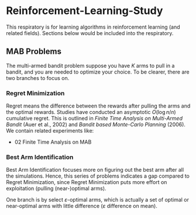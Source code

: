 # Reinforcement-Learning-Study

This respiratory is for learning algorithms in reinforcement learning (and related fields). Sections below would be included into the respiratory.

## MAB Problems
The multi-armed bandit problem suppose you have $K$ arms to pull in a bandit, and you are needed to optimize your choice. To be clearer, there are two branches to focus on.
### Regret Minimization
Regret means the difference between the rewards after pulling the arms and the optimal rewards. Studies have conducted an asymptotic $O(\log{n}/n)$ cumulative regret. This is outlined in *Finite Time Analysis on Multi-Armed Bandit* (Auer et al., 2002) and *Bandit based Monte-Carlo Planning* (2006). We contain related experiments like:

- 02 Finite Time Analysis on MAB
### Best Arm Identification

Best Arm Identification focuses more on figuring out the best arm after all the simulations. Hence, this series of problems indicates a gap compared to Regret Minimization, since Regret Minimization puts more effort on exploitation (pulling (near-)optimal arms).

One branch is by select $\varepsilon$-optimal arms, which is actually a set of optimal or near-optimal arms with little difference ($\varepsilon$ difference on mean).
